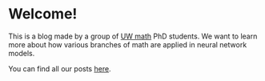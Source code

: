 # Welcome!

This is a blog made by a group of [UW math](https://math.washington.edu/) PhD students. We want to learn more about how various branches of math are applied in neural network models.

You can find all our posts [here](../menu1).